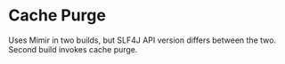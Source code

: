 # Cache Purge

Uses Mimir in two builds, but SLF4J API version differs between the two. Second build invokes
cache purge.
